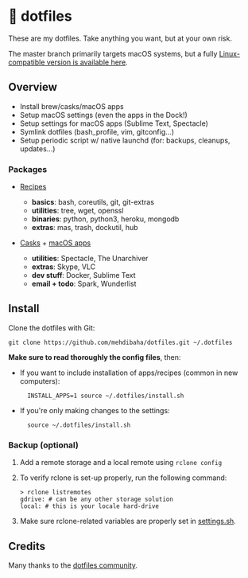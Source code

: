 # 🔨 dotfiles

These are my dotfiles. Take anything you want, but at your own risk.

The master branch primarily targets macOS systems, but a fully [Linux-compatible version is available here](https://github.com/mehdibaha/dotfiles/tree/linux).

## Overview

* Install brew/casks/macOS apps
* Setup macOS settings (even the apps in the Dock!)
* Setup settings for macOS apps (Sublime Text, Spectacle)
* Symlink dotfiles (bash_profile, vim, gitconfig...)
* Setup periodic script w/ native launchd (for: backups, cleanups, updates...)

### Packages

* [Recipes](https://brew.sh)
    * **basics**: bash, coreutils, git, git-extras
    * **utilities**: tree, wget, openssl
    * **binaries**: python, python3, heroku, mongodb
    * **extras**: mas, trash, dockutil, hub

* [Casks](https://caskroom.github.io) + [macOS apps](https://github.com/mas-cli/mas)
    * **utilities**: Spectacle, The Unarchiver
    * **extras**:  Skype, VLC
    * **dev stuff**: Docker, Sublime Text
    * **email + todo**: Spark, Wunderlist

## Install

Clone the dotfiles with Git:

    git clone https://github.com/mehdibaha/dotfiles.git ~/.dotfiles

**Make sure to read thoroughly the config files**, then:

* If you want to include installation of apps/recipes (common in new computers):

        INSTALL_APPS=1 source ~/.dotfiles/install.sh

* If you're only making changes to the settings:

        source ~/.dotfiles/install.sh
        
### Backup (optional)

1. Add a remote storage and a local remote using `rclone config`

2. To verify rclone is set-up properly, run the following command:

       > rclone listremotes
       gdrive: # can be any other storage solution
       local: # this is your locale hard-drive

3. Make sure rclone-related variables are properly set in [settings.sh](macos/settings.sh).

## Credits

Many thanks to the [dotfiles community](https://dotfiles.github.io).
